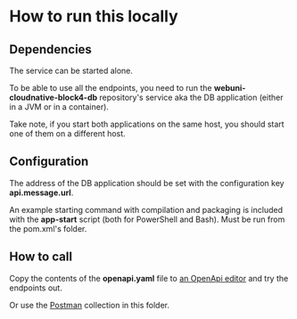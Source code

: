 # How to run this locally

## Dependencies
The service can be started alone.

To be able to use all the endpoints, 
you need to run the __webuni-cloudnative-block4-db__ repository's service aka the DB application
(either in a JVM or in a container).

Take note, if you start both applications on the same host, you should start one of them on a different host.

## Configuration
The address of the DB application should be set with the configuration key __api.message.url__.

An example starting command with compilation and packaging is included with the __app-start__ script (both for PowerShell and Bash).
Must be run from the pom.xml's folder.

## How to call
Copy the contents of the __openapi.yaml__ file to [an OpenApi editor](https://editor-next.swagger.io/) 
and try the endpoints out.

Or use the [Postman](https://www.postman.com/downloads/) collection in this folder.
